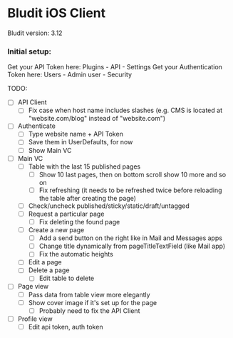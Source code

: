 #  Bludit iOS Client

Bludit version: 3.12

### Initial setup:
Get your API Token here:
Plugins - API - Settings
Get your Authentication Token here:
Users - Admin user - Security

TODO:
- [ ] API Client
    - [ ] Fix case when host name includes slashes (e.g. CMS is located at "website.com/blog" instead of "website.com")
- [ ] Authenticate
    - [ ] Type website name + API Token
    - [ ] Save them in UserDefaults, for now
    - [ ] Show Main VC
- [ ] Main VC
    - [ ] Table with the last 15 published pages
        - [ ] Show 10 last pages, then on bottom scroll show 10 more and so on
        - [ ] Fix refreshing (it needs to be refreshed twice before reloading the table after creating the page)
    - [ ] Check/uncheck published/sticky/static/draft/untagged
    - [ ] Request a particular page
        - [ ] Fix deleting the found page
    - [ ] Create a new page
        - [ ] Add a send button on the right like in Mail and Messages apps
        - [ ] Change title dynamically from pageTitleTextField (like Mail app)
        - [ ] Fix the automatic heights
    - [ ] Edit a page
    - [ ] Delete a page
        - [ ] Edit table to delete
- [ ] Page view
    - [ ] Pass data from table view more elegantly
    - [ ] Show cover image if it's set up for the page
        - [ ] Probably need to fix the API Client
- [ ] Profile view
    - [ ] Edit api token, auth token
